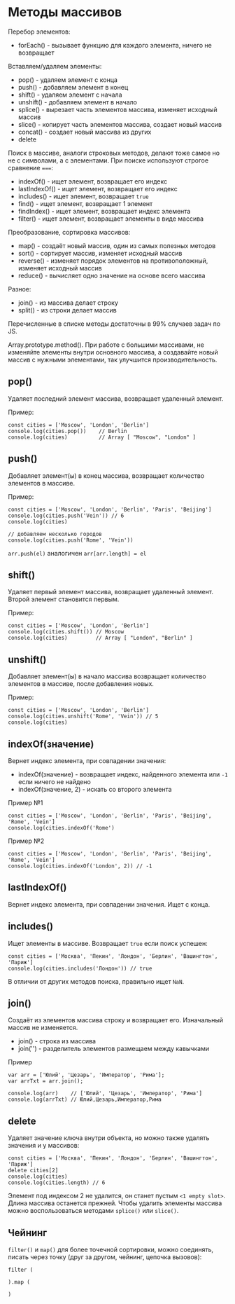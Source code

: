 # Методы массивов
Перебор элементов:
- forEach() - вызывает функцию для каждого элемента, ничего не возвращает

Вставляем/удаляем элементы:
- pop()     - удаляем элемент с конца
- push()    - добавляем элемент в конец
- shift()   - удаляем элемент с начала
- unshift() - добавляем элемент в начало
- splice()  - вырезает часть элементов массива, изменяет исходный массив
- slice()   - копирует часть элементов массива, создает новый массив
- concat()  - создает новый массива из других
- delete

Поиск в массиве, аналоги строковых методов, делают тоже самое но не с символами, а с элементами. При поиске используют строгое сравнение `===`:
- indexOf()     - ищет элемент, возвращает его индекс
- lastIndexOf() - ищет элемент, возвращает его индекс
- includes()    - ищет элемент, возвращает `true`
- find()        - ищет элемент, возвращает 1 элемент
- findIndex()   - ищет элемент, возвращает индекс элемента
- filter()      - ищет элемент, возвращает элементы в виде массива

Преобразование, сортировка массивов:
- map()     - создаёт новый массив, один из самых полезных методов
- sort()    - сортирует массив, изменяет исходный массив
- reverse() - изменяет порядок элементов на противоположный, изменяет исходный массив
- reduce()  - вычисляет одно значение на основе всего массива

Разное:
- join()  - из массива делает строку
- split() - из строки делает массив

Перечисленные в списке методы достаточны в 99% случаев задач по JS.

Array.prototype.method(). При работе с большими массивами, не изменяйте элементы внутри основного массива, а создавайте новый массив с нужными элементами, так улучшится производительность.

## pop()
Удаляет последний элемент массива, возвращает удаленный элемент.

Пример:

    const cities = ['Moscow', 'London', 'Berlin']
    console.log(cities.pop())    // Berlin
    console.log(cities)          // Array [ "Moscow", "London" ]

## push()
Добавляет элемент(ы) в конец массива, возвращает количество элементов в массиве.

Пример: 

    const cities = ['Moscow', 'London', 'Berlin', 'Paris', 'Beijing']
    console.log(cities.push('Vein')) // 6
    console.log(cities)

    // добавляем несколько городов
    console.log(cities.push('Rome', 'Vein'))

`arr.push(el)` аналогичен `arr[arr.length] = el`

## shift()
Удаляет первый элемент массива, возвращает удаленный элемент. Второй элемент становится первым.

Пример:

    const cities = ['Moscow', 'London', 'Berlin']
    console.log(cities.shift()) // Moscow
    console.log(cities)         // Array [ "London", "Berlin" ]

## unshift()
Добавляет элемент(ы) в начало массива возвращает количество элементов в массиве, после добавления новых.

Пример:

    const cities = ['Moscow', 'London', 'Berlin']
    console.log(cities.unshift('Rome', 'Vein')) // 5
    console.log(cities)

## indexOf(значение)
Вернет индекс элемента, при совпадении значения:

- indexOf(значение) - возвращает индекс, найденного элемента или `-1` если ничего не найдено
- indexOf(значение, 2) - искать со второго элемента

Пример №1

    const cities = ['Moscow', 'London', 'Berlin', 'Paris', 'Beijing', 'Rome', 'Vein']
    console.log(cities.indexOf('Rome')

Пример №2

    const cities = ['Moscow', 'London', 'Berlin', 'Paris', 'Beijing', 'Rome', 'Vein']
    console.log(cities.indexOf('London', 2)) // -1

## lastIndexOf()
Вернет индекс элемента, при совпадении значения. Ищет с конца.

## includes()
Ищет элементы в массиве. Возвращает `true` если поиск успешен:

    const cities = ['Москва', 'Пекин', 'Лондон', 'Берлин', 'Вашингтон', 'Париж']
    console.log(cities.includes('Лондон')) // true

В отличии от других методов поиска, правильно ищет `NaN`.

## join()
Создаёт из элементов массива строку и возвращает его. Изначальный массив не изменяется.

- join() - строка из массива
- join('') - разделитель элементов размещаем между кавычками

Пример

    var arr = ['Юлий', 'Цезарь', 'Император', 'Рима'];
    var arrTxt = arr.join();

    console.log(arr)    // ['Юлий', 'Цезарь', 'Император', 'Рима']
    console.log(arrTxt) // Юлий,Цезарь,Император,Рима

## delete
Удаляет значение ключа внутри объекта, но можно также удалять значения и у массивов:

    const cities = ['Москва', 'Пекин', 'Лондон', 'Берлин', 'Вашингтон', 'Париж']
    delete cities[2]
    console.log(cities)
    console.log(cities.length) // 6

Элемент под индексом 2 не удалится, он станет пустым `<1 empty slot>`. Длина массива останется прежней. Чтобы удалить элементы массива можно воспользоваться методами `splice()` или `slice()`.

## Чейнинг
`filter()` и `map()` для более точечной сортировки, можно соединять, писать через точку (друг за другом, чейнинг, цепочка вызовов):

    filter (

    ).map (

    )
